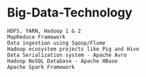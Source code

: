 # Big-Data-Technology

    HDFS, YARN, Hadoop 1 & 2
    MapReduce Framework
    Data ingestion using Sqoop/Flume
    Hadoop ecosystem projects like Pig and Hive
    Data Serialization system - Apache Avro
    Hadoop NoSQL Database - Apache HBase
    Apache Spark Framework
